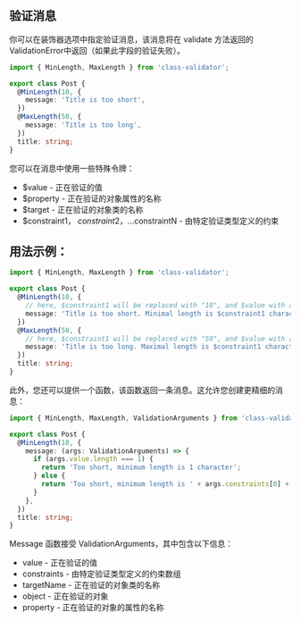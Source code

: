 ## 验证消息


你可以在装饰器选项中指定验证消息，该消息将在 validate 方法返回的 ValidationError中返回（如果此字段的验证失败）。

```typescript
import { MinLength, MaxLength } from 'class-validator';

export class Post {
  @MinLength(10, {
    message: 'Title is too short',
  })
  @MaxLength(50, {
    message: 'Title is too long',
  })
  title: string;
}
```
您可以在消息中使用一些特殊令牌：
- $value - 正在验证的值
- $property - 正在验证的对象属性的名称
- $target - 正在验证的对象类的名称
- $constraint1， $constraint2， ...$constraintN - 由特定验证类型定义的约束

## 用法示例：

```typescript
import { MinLength, MaxLength } from 'class-validator';

export class Post {
  @MinLength(10, {
    // here, $constraint1 will be replaced with "10", and $value with actual supplied value
    message: 'Title is too short. Minimal length is $constraint1 characters, but actual is $value',
  })
  @MaxLength(50, {
    // here, $constraint1 will be replaced with "50", and $value with actual supplied value
    message: 'Title is too long. Maximal length is $constraint1 characters, but actual is $value',
  })
  title: string;
}

```

此外，您还可以提供一个函数，该函数返回一条消息。这允许您创建更精细的消息：

```typescript
import { MinLength, MaxLength, ValidationArguments } from 'class-validator';

export class Post {
  @MinLength(10, {
    message: (args: ValidationArguments) => {
      if (args.value.length === 1) {
        return 'Too short, minimum length is 1 character';
      } else {
        return 'Too short, minimum length is ' + args.constraints[0] + ' characters';
      }
    },
  })
  title: string;
}

```
Message 函数接受 ValidationArguments，其中包含以下信息：

- value - 正在验证的值
- constraints - 由特定验证类型定义的约束数组
- targetName - 正在验证的对象类的名称
- object - 正在验证的对象
- property - 正在验证的对象的属性的名称
